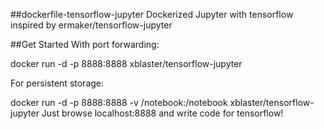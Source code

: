 ##dockerfile-tensorflow-jupyter
Dockerized Jupyter with tensorflow
inspired by ermaker/tensorflow-jupyter

##Get Started
With port forwarding:

docker run -d -p 8888:8888 xblaster/tensorflow-jupyter

For persistent storage:

docker run -d -p 8888:8888 -v /notebook:/notebook xblaster/tensorflow-jupyter
Just browse localhost:8888 and write code for tensorflow!